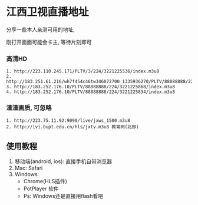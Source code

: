  # 江西卫视直播地址 

分享一些本人亲测可用的地址,

刚打开画面可能会卡主, 等待片刻即可


### 高清HD 
    1. http://223.110.245.171/PLTV/3/224/3221225536/index.m3u8
    2. http://183.251.61.216/wh7f454c46tw346072700_1335936270/PLTV/88888888/224/3221225834/index.m3u8 
    3. http://183.252.176.10/PLTV/88888888/224/3221225868/index.m3u8
    4. http://183.252.176.10/PLTV/88888888/224/3221225834/index.m3u8

### 渣渣画质, 可忽略
    1. http://223.75.11.92:9090/live/jxws_1500.m3u8
    2. http://ivi.bupt.edu.cn/hls/jxtv.m3u8 教育网(北邮)






## 使用教程

1. 移动端(android, ios): 直接手机自带浏览器
2. Mac: Safari
3. Windows: 
	- Chrome(HLS插件)
	- PotPlayer 软件
	- Ps: Windows还是直接用flash看吧

